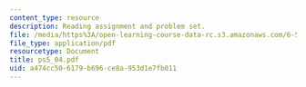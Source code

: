 ```yaml
---
content_type: resource
description: Reading assignment and problem set.
file: /media/https%3A/open-learning-course-data-rc.s3.amazonaws.com/6-541j-speech-communication-spring-2004/a474cc506179b696ce8a953d1e7fb011_ps5_04.pdf
file_type: application/pdf
resourcetype: Document
title: ps5_04.pdf
uid: a474cc50-6179-b696-ce8a-953d1e7fb011
---
```

